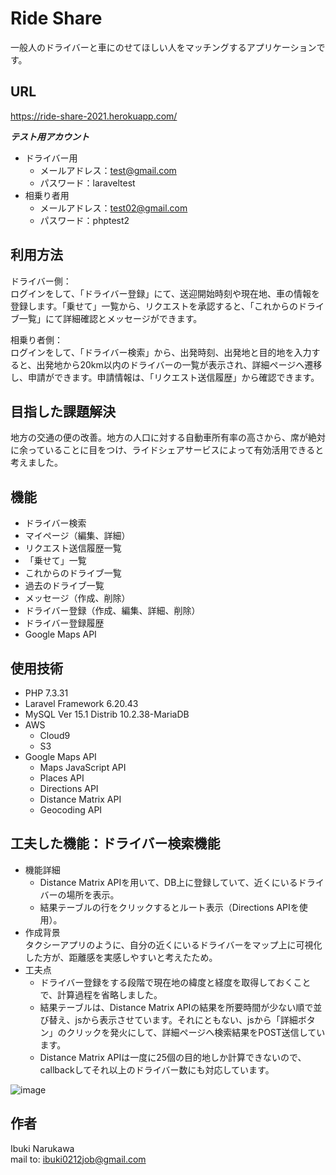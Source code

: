 # Ride Share
 
一般人のドライバーと車にのせてほしい人をマッチングするアプリケーションです。
 
## URL
https://ride-share-2021.herokuapp.com/
 
***テスト用アカウント***
- ドライバー用
    - メールアドレス：test@gmail.com  
    - パスワード：laraveltest
- 相乗り者用
    - メールアドレス：test02@gmail.com  
    - パスワード：phptest2
 
## 利用方法
ドライバー側：  
ログインをして、「ドライバー登録」にて、送迎開始時刻や現在地、車の情報を登録します。「乗せて」一覧から、リクエストを承認すると、「これからのドライブ一覧」にて詳細確認とメッセージができます。　

相乗り者側：  
ログインをして、「ドライバー検索」から、出発時刻、出発地と目的地を入力すると、出発地から20km以内のドライバーの一覧が表示され、詳細ページへ遷移し、申請ができます。申請情報は、「リクエスト送信履歴」から確認できます。

## 目指した課題解決

地方の交通の便の改善。地方の人口に対する自動車所有率の高さから、席が絶対に余っていることに目をつけ、ライドシェアサービスによって有効活用できると考えました。
 
## 機能
 
- ドライバー検索
- マイページ（編集、詳細）
- リクエスト送信履歴一覧
- 「乗せて」一覧
- これからのドライブ一覧
- 過去のドライブ一覧
- メッセージ（作成、削除）
- ドライバー登録（作成、編集、詳細、削除）
- ドライバー登録履歴
- Google Maps API

## 使用技術
 
- PHP 7.3.31
- Laravel Framework 6.20.43
- MySQL  Ver 15.1 Distrib 10.2.38-MariaDB
- AWS
    - Cloud9
    - S3
- Google Maps API
    - Maps JavaScript API
    - Places API
    - Directions API
    - Distance Matrix API
    - Geocoding API

## 工夫した機能：ドライバー検索機能

- 機能詳細 
    - Distance Matrix APIを用いて、DB上に登録していて、近くにいるドライバーの場所を表示。
    - 結果テーブルの行をクリックするとルート表示（Directions APIを使用）。
- 作成背景  
タクシーアプリのように、自分の近くにいるドライバーをマップ上に可視化した方が、距離感を実感しやすいと考えたため。
- 工夫点
    - ドライバー登録をする段階で現在地の緯度と経度を取得しておくことで、計算過程を省略しました。
    - 結果テーブルは、Distance Matrix APIの結果を所要時間が少ない順で並び替え、jsから表示させています。それにともない、jsから「詳細ボタン」のクリックを発火にして、詳細ページへ検索結果をPOST送信しています。
    - Distance Matrix APIは一度に25個の目的地しか計算できないので、callbackしてそれ以上のドライバー数にも対応しています。

![image](https://user-images.githubusercontent.com/92006553/148695162-5378309a-281c-412e-a8cb-8cfa5f51acd9.png)







## 作者
 
Ibuki Narukawa  
mail to: ibuki0212job@gmail.com
